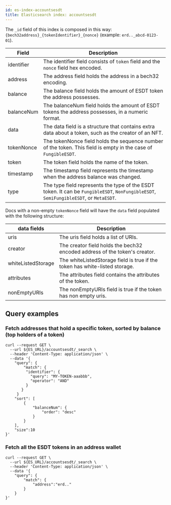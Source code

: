 ```yaml
---
id: es-index-accountsesdt
title: Elasticsearch index: accountsesdt
---
```


The `_id` field of this index is composed in this way: `{bech32address}_{tokenIdentifier}_{nonce}` (example: `erd.._abcd-0123-01`).

| Field       | Description                                                                                                                           |
|-------------|---------------------------------------------------------------------------------------------------------------------------------------|
| identifier  | The identifier field consists of `token` field and the `nonce` field hex encoded.                                                     |
| address     | The address field holds the address in a bech32 encoding.                                                                             |
| balance     | The balance field holds the amount of ESDT token the address possesses.                                                               |
| balanceNum  | The balanceNum field holds the amount of ESDT tokens the address possesses, in a numeric format.                                      |
| data        | The data field is a structure that contains extra data about a token, such as the creator of an NFT.                                  |
| tokenNonce  | The tokenNonce field holds the sequence number of the token. This field is empty in the case of `FungibleESDT`.                       |
| token       | The token field holds the name of the token.                                                                                          |
| timestamp   | The timestamp field represents the timestamp when the address balance was changed.                                                    |
| type        | The type field represents the type of the ESDT token. It can be `FungibleESDT`, `NonFungibleESDT`, `SemiFungibleESDT`, or `MetaESDT`. |


Docs with a non-empty `tokenNonce` field will have the `data` field populated with the following structure:

| data fields        | Description                                                                 |
|--------------------|-----------------------------------------------------------------------------|
| uris               | The uris field holds a list of URIs.                                        |
| creator            | The creator field holds the bech32 encoded address of the token's creator.  |
| whiteListedStorage | The whiteListedStorage field is true if the token has white-listed storage. |
| attributes         | The attributes field contains the attributes of the token.                  |
| nonEmptyURIs       | The nonEmptyURIs field is true if the token has non empty uris.             |


## Query examples

### Fetch addresses that hold a specific token, sorted by balance (top holders of a token)

```
curl --request GET \
  --url ${ES_URL}/accountsesdt/_search \
  --header 'Content-Type: application/json' \
  --data '{
    "query": {
        "match": {
         "identifier": {
           "query": "MY-TOKEN-aaabbb",
           "operator": "AND"
         }
       }
     }
    "sort": [
        {
            "balanceNum": {
                "order": "desc"
            }
        }
    ],
    "size":10
}'
```

### Fetch all the ESDT tokens in an address wallet

```
curl --request GET \
  --url ${ES_URL}/accountsesdt/_search \
  --header 'Content-Type: application/json' \
  --data '{
	"query": {
		"match": {
			"address":"erd.."
		}
	}
}'
```
